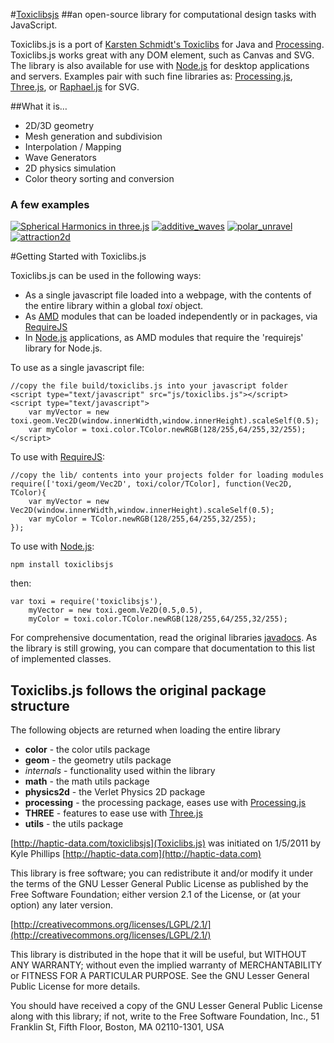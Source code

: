 #[Toxiclibsjs](http://haptic-data.com/toxiclibsjs) 
##an open-source library for computational design tasks with JavaScript. 

Toxiclibs.js is a port of [Karsten Schmidt's Toxiclibs](http://toxiclibs.org) for Java and [Processing](http://processing.org). Toxiclibs.js works great with any DOM element, such as Canvas and SVG. The library is also available for use with [Node.js](http://nodejs.org) for desktop applications and servers. Examples pair with such fine libraries as: [Processing.js](http://processingjs.org), [Three.js](http://github.com/mrdoob/three.js), or [Raphael.js](http://raphaeljs.com) for SVG.

##What it is…
-	2D/3D geometry
-	Mesh generation and subdivision
-	Interpolation / Mapping
-	Wave Generators
-	2D physics simulation
-	Color theory sorting and conversion



### A few examples
[![Spherical Harmonics in three.js](http://haptic-data.com/toxiclibsjs/img/spherical_harmonics.jpg)](http://haptic-data.com/toxiclibsjs/examples/SphericalHarmonics_threejs.html)
[![additive_waves](http://haptic-data.com/toxiclibsjs/img/additive_waves.jpg)](http://haptic-data.com/toxiclibsjs/examples/AdditiveWaves_pjs-webgl.html)
[![polar_unravel](http://haptic-data.com/toxiclibsjs/img/polar_unravel.gif)](http://haptic-data.com/toxiclibsjs/examples/PolarUnravel_pjs.html)
[![attraction2d](http://haptic-data.com/toxiclibsjs/img/physics2d_attraction2d.gif)](http://haptic-data.com/toxiclibsjs/examples/Attraction2D_pjs.html)


#Getting Started with Toxiclibs.js

Toxiclibs.js can be used in the following ways:

*	As a single javascript file loaded into a webpage, with the contents of the entire library within a global *toxi* object.
*	As [AMD](https://github.com/amdjs/amdjs-api/wiki/AMD) modules that can be loaded independently or in packages, via [RequireJS](http://requirejs.org)
*	In [Node.js](http://nodejs.org) applications, as AMD modules that require the 'requirejs' library for Node.js.

To use as a single javascript file:

	//copy the file build/toxiclibs.js into your javascript folder
	<script type="text/javascript" src="js/toxiclibs.js"></script>
	<script type="text/javascript">
		var myVector = new toxi.geom.Vec2D(window.innerWidth,window.innerHeight).scaleSelf(0.5);
		var myColor = toxi.color.TColor.newRGB(128/255,64/255,32/255);
	</script>
To use with [RequireJS](http://requirejs.org):

	//copy the lib/ contents into your projects folder for loading modules
	require(['toxi/geom/Vec2D', toxi/color/TColor], function(Vec2D, TColor){
		var myVector = new Vec2D(window.innerWidth,window.innerHeight).scaleSelf(0.5);
		var myColor = TColor.newRGB(128/255,64/255,32/255);
	});
To use with [Node.js](http://nodejs.org):

	npm install toxiclibsjs
then:

	var	toxi = require('toxiclibsjs'),
		myVector = new toxi.geom.Ve2D(0.5,0.5),
		myColor = toxi.color.TColor.newRGB(128/255,64/255,32/255);

For comprehensive documentation, read the original libraries [javadocs](http://toxiclibs.org/javadocs/). As the library is still growing, you can compare that documentation to this list of implemented classes.


## Toxiclibs.js follows the original package structure
The following objects are returned when loading the entire library


* **color** - the color utils package
* **geom** - the geometry utils package
* *internals* - functionality used within the library
* **math** - the math utils package
* **physics2d** - the Verlet Physics 2D package
* **processing** - the processing package, eases use with [Processing.js](http://processingjs.org)
* **THREE** - features to ease use with [Three.js](http://github.com/mrdoob/three.js)
* **utils** - the utils package





[http://haptic-data.com/toxiclibsjs](Toxiclibs.js) was initiated on 1/5/2011 by Kyle Phillips [http://haptic-data.com](http://haptic-data.com)



This library is free software; you can redistribute it and/or
modify it under the terms of the GNU Lesser General Public
License as published by the Free Software Foundation; either
version 2.1 of the License, or (at your option) any later version.

[http://creativecommons.org/licenses/LGPL/2.1/](http://creativecommons.org/licenses/LGPL/2.1/)

This library is distributed in the hope that it will be useful,
but WITHOUT ANY WARRANTY; without even the implied warranty of
MERCHANTABILITY or FITNESS FOR A PARTICULAR PURPOSE.  See the GNU
Lesser General Public License for more details.

You should have received a copy of the GNU Lesser General Public
License along with this library; if not, write to the Free Software
Foundation, Inc., 51 Franklin St, Fifth Floor, Boston, MA 02110-1301, USA